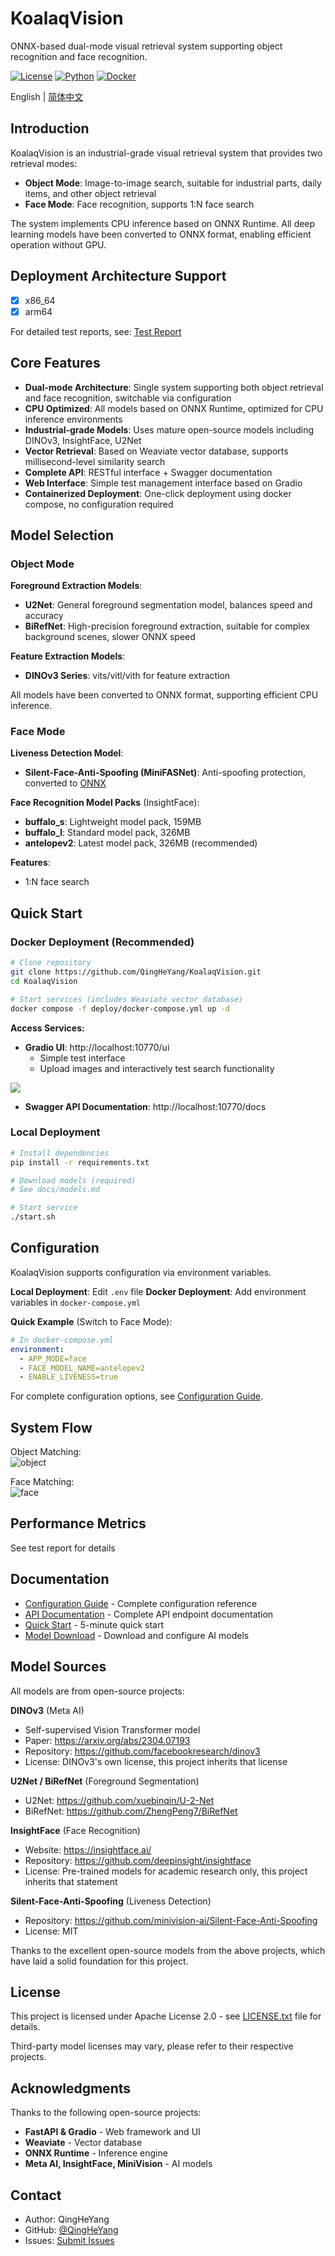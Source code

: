 # KoalaqVision

ONNX-based dual-mode visual retrieval system supporting object recognition and face recognition.

[![License](https://img.shields.io/badge/license-Apache%202.0-blue.svg)](LICENSE.txt)
[![Python](https://img.shields.io/badge/python-3.11-blue.svg)](https://www.python.org/)
[![Docker](https://img.shields.io/badge/docker-ready-brightgreen.svg)](https://hub.docker.com/)

English | [简体中文](README_CN.md)

## Introduction

KoalaqVision is an industrial-grade visual retrieval system that provides two retrieval modes:

- **Object Mode**: Image-to-image search, suitable for industrial parts, daily items, and other object retrieval
- **Face Mode**: Face recognition, supports 1:N face search

The system implements CPU inference based on ONNX Runtime. All deep learning models have been converted to ONNX format, enabling efficient operation without GPU.

## Deployment Architecture Support

- [x] x86_64
- [x] arm64

For detailed test reports, see: [Test Report](./docs/en/test-report.md)

## Core Features

- **Dual-mode Architecture**: Single system supporting both object retrieval and face recognition, switchable via configuration
- **CPU Optimized**: All models based on ONNX Runtime, optimized for CPU inference environments
- **Industrial-grade Models**: Uses mature open-source models including DINOv3, InsightFace, U2Net
- **Vector Retrieval**: Based on Weaviate vector database, supports millisecond-level similarity search
- **Complete API**: RESTful interface + Swagger documentation
- **Web Interface**: Simple test management interface based on Gradio
- **Containerized Deployment**: One-click deployment using docker compose, no configuration required

## Model Selection

### Object Mode

**Foreground Extraction Models**:
- **U2Net**: General foreground segmentation model, balances speed and accuracy
- **BiRefNet**: High-precision foreground extraction, suitable for complex background scenes, slower ONNX speed

**Feature Extraction Models**:
- **DINOv3 Series**: vits/vitl/vith for feature extraction

All models have been converted to ONNX format, supporting efficient CPU inference.

### Face Mode

**Liveness Detection Model**:
- **Silent-Face-Anti-Spoofing (MiniFASNet)**: Anti-spoofing protection, converted to [ONNX](https://github.com/QingHeYang/Silent-Face-Anti-Spoofing-onnx)

**Face Recognition Model Packs** (InsightFace):
- **buffalo_s**: Lightweight model pack, 159MB
- **buffalo_l**: Standard model pack, 326MB
- **antelopev2**: Latest model pack, 326MB (recommended)

**Features**:
- 1:N face search

## Quick Start

### Docker Deployment (Recommended)

```bash
# Clone repository
git clone https://github.com/QingHeYang/KoalaqVision.git
cd KoalaqVision

# Start services (includes Weaviate vector database)
docker compose -f deploy/docker-compose.yml up -d
```

**Access Services:**

- **Gradio UI**: http://localhost:10770/ui
  - Simple test interface
  - Upload images and interactively test search functionality

![](./docs/images/example.png)

- **Swagger API Documentation**: http://localhost:10770/docs

### Local Deployment

```bash
# Install dependencies
pip install -r requirements.txt

# Download models (required)
# See docs/models.md

# Start service
./start.sh
```

## Configuration

KoalaqVision supports configuration via environment variables.

**Local Deployment**: Edit `.env` file
**Docker Deployment**: Add environment variables in `docker-compose.yml`

**Quick Example** (Switch to Face Mode):

```yaml
# In docker-compose.yml
environment:
  - APP_MODE=face
  - FACE_MODEL_NAME=antelopev2
  - ENABLE_LIVENESS=true
```

For complete configuration options, see [Configuration Guide](docs/en/configuration.md).

## System Flow

Object Matching:  
![object](./docs/images/object_match.jpg)

Face Matching:  
![face](./docs/images/face_match.jpg)

## Performance Metrics

See test report for details

## Documentation

- [Configuration Guide](docs/en/configuration.md) - Complete configuration reference
- [API Documentation](docs/en/api.md) - Complete API endpoint documentation
- [Quick Start](docs/en/quickstart.md) - 5-minute quick start
- [Model Download](docs/en/models.md) - Download and configure AI models

## Model Sources

All models are from open-source projects:

**DINOv3** (Meta AI)
- Self-supervised Vision Transformer model
- Paper: https://arxiv.org/abs/2304.07193
- Repository: https://github.com/facebookresearch/dinov3
- License: DINOv3's own license, this project inherits that license

**U2Net / BiRefNet** (Foreground Segmentation)
- U2Net: https://github.com/xuebinqin/U-2-Net
- BiRefNet: https://github.com/ZhengPeng7/BiRefNet

**InsightFace** (Face Recognition)
- Website: https://insightface.ai/
- Repository: https://github.com/deepinsight/insightface
- License: Pre-trained models for academic research only, this project inherits that statement

**Silent-Face-Anti-Spoofing** (Liveness Detection)
- Repository: https://github.com/minivision-ai/Silent-Face-Anti-Spoofing
- License: MIT

Thanks to the excellent open-source models from the above projects, which have laid a solid foundation for this project.

## License

This project is licensed under Apache License 2.0 - see [LICENSE.txt](LICENSE.txt) file for details.

Third-party model licenses may vary, please refer to their respective projects.

## Acknowledgments

Thanks to the following open-source projects:

- **FastAPI & Gradio** - Web framework and UI
- **Weaviate** - Vector database
- **ONNX Runtime** - Inference engine
- **Meta AI, InsightFace, MiniVision** - AI models

## Contact

- Author: QingHeYang
- GitHub: [@QingHeYang](https://github.com/QingHeYang)
- Issues: [Submit Issues](https://github.com/yourusername/KoalaqVision/issues)